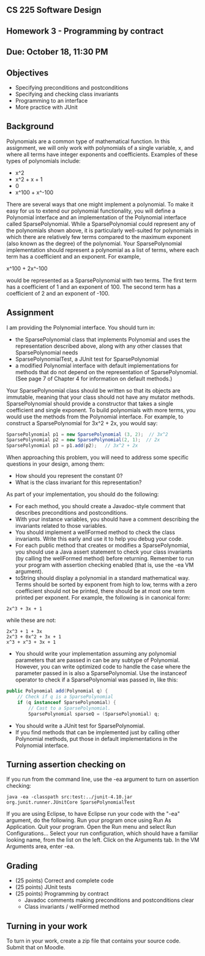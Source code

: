 ## CS 225 Software Design
## Homework 3 - Programming by contract
## Due:  October 18, 11:30 PM

## Objectives
* Specifying preconditions and postconditions
* Specifying and checking class invariants
* Programming to an interface
* More practice with JUnit

## Background
Polynomials are a common type of mathematical function. In this assignment, we will only work with polynomials of a single variable, x, and where all terms have integer exponents and coefficients.  Examples of these types of polynomials include:

* x^2
* x^2 + x + 1
* 0
* x^100 + x^-100

There are several ways that one might implement a polynomial.  To make it easy for us to extend our polynomial functionality, you will define a Polynomial interface and an implementation of the Polynomial interface called SparsePolynomial.  While a  SparsePolynomial could represent any of the polynomials shown above, it is particularly well-suited for polynomials in which there are relatively few terms compared to the maximum exponent (also known as the degree) of the polynomial.  Your SparsePolynomial implementation should represent a polynomial as a list of terms, where each term has a coefficient and an exponent.  For example, 

x^100 + 2x^-100

would be represented as a SparsePolynomial with two terms.  The first term has a coefficient of 1 and an exponent of 100.  The second term has a coefficient of 2 and an exponent of -100.

## Assignment

I am providing the Polynomial interface.
You should turn in:
* the SparsePolynomial class that implements Polynomial and uses the representation described above, along with any other classes that SparsePolynomial needs
* SparsePolynomialTest, a JUnit test for SparsePolynomial
* a modified Polynomial interface with default implementations for methods that do not depend on the representation of SparsePolynomial.  (See page 7 of Chapter 4 for information on default methods.)

Your SparsePolynomial class should be written so that its objects are immutable, meaning that your class should not have any mutator methods.  SparsePolynomial should provide a constructor that takes a single coefficient and single exponent.  To build polynomials with more terms, you would use the methods from the Polynomial interface.  For example, to construct a SparsePolynomial for 3x^2 + 2x, you would say: 

```java
SparsePolynomial p1 = new SparsePolynomial (3, 2);  // 3x^2
SparsePolynomial p2 = new SparsePolynomial(2, 1);  // 2x
SparsePolynomial p3 = p1.add(p2);   // 3x^2 + 2x
```

When approaching this problem, you will need to address some specific questions in your design, among them:
* How should you represent the constant 0?
* What is the class invariant for this representation?

As part of your implementation, you should do the following:
* For each method, you should create a Javadoc-style comment that describes preconditions and postconditions.
* With your instance variables, you should have a comment describing the invariants related to those variables.
* You should implement a wellFormed method to check the class invariants.  Write this early and use it to help you debug your code.  
* For each public method that creates or modifies a SparsePolynomial, you should use a Java assert statement to check your class invariants (by calling the wellFormed method) before returning.  Remember to run your program with assertion checking enabled (that is, use the -ea VM argument).
* toString should display a polynomial in a standard mathematical way.  Terms should be sorted by exponent from high to low, terms with a zero coefficient should not be printed, there should be at most one term printed per exponent. For example, the following is in canonical form: 

```
2x^3 + 3x + 1
```

while these are not: 
```
2x^3 + 1 + 3x 
2x^3 + 0x^2 + 3x + 1
x^3 + x^3 + 3x + 1
```
* You should write your implementation assuming any polynomial parameters that are passed in can be any subtype of Polynomial.  However, you can write optimized code to handle the case where the parameter passed in is also a SparsePolynomial.  Use the instanceof operator to check if a SparsePolynomial was passed in, like this:
```java
public Polynomial add(Polynomial q) {
	// Check if q is a SparsePolynomial
	if (q instanceof SparsePolynomial) {
		// Cast to a SparsePolynomial.
		SparsePolynomial sparseQ = (SparsePolynomial) q;
```
* You should write a JUnit test for SparsePolynomial.
* If you find methods that can be implemented just by calling other Polynomial methods, put those in default implementations in the Polynomial interface.


## Turning assertion checking on

If you run from the command line, use the -ea argument to turn on assertion checking:

```
java -ea -classpath src:test:../junit-4.10.jar org.junit.runner.JUnitCore SparsePolynomialTest
```

If you are using Eclipse, to have Eclipse run your code with the "-ea" argument, do the following. Run your program once using Run As Application.  Quit your program.  Open the Run menu and select Run Configurations... Select your run configuration, which should have a familiar looking name, from the list on the left. Click on the Arguments tab. In the VM Arguments area, enter -ea.

## Grading

* (25 points) Correct and complete code
* (25 points) JUnit tests
* (25 points) Programming by contract 
    * Javadoc comments making preconditions and postconditions clear
    * Class invariants / wellFormed method

## Turning in your work

To turn in your work, create a zip file that contains your source code. Submit that on Moodle.

